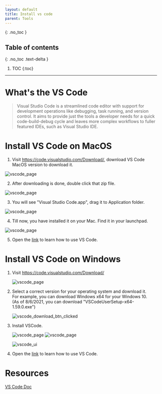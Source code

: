 ```yaml
---
layout: default
title: Install vs code
parent: Tools
---
```



{: .no_toc }

## Table of contents
{: .no_toc .text-delta }

1. TOC
{:toc}

---

# What's the VS Code

> Visual Studio Code is a streamlined code editor with support for development operations like debugging, task running, and version control. It aims to provide just the tools a developer needs for a quick code-build-debug cycle and leaves more complex workflows to fuller featured IDEs, such as Visual Studio IDE.

# Install VS Code on MacOS

1. Visit <https://code.visualstudio.com/Download/>, download VS Code MacOS version to download it.

![vscode_page](/assets/images/vscode/VScode_download_page.png)

2. After downloading is done, double click that zip file. 

![vscode_page](/assets/images/vscode/vscode_mac_package.png)

3. You will see "Visual Studio Code.app", drag it to Application folder.

![vscode_page](/assets/images/vscode/vscode_mac_install.png)

4. Till now, you have installed it on your Mac. Find it in your launchpad.

![vscode_page](/assets/images/vscode/vscode_mac_home.png)

5. Open the [link](https://code.visualstudio.com/docs/?dv=osx) to learn how to use VS Code.


# Install VS Code on Windows

1. Visit <https://code.visualstudio.com/Download/>  

   ![vscode_page](/assets/images/vscode/vscode_page.png)

2. Select a correct version for your operating system and download it.  
   For example, you can download Windows x64 for your Windows 10.  
   (As of 8/6/2021, you can download "VSCodeUserSetup-x64-1.59.0.exe")  

   ![vscode_download_btn_clicked](/assets/images/vscode/vscode_download_btn_clicked.png)

3. Install VSCode.

   ![vscode_page](/assets/images/vscode/setup_vscode.png)
   ![vscode_page](/assets/images/vscode/completing_setup_vscode.png)


   ![vscode_ui](/assets/images/vscode/vscode_ui.png)

4. Open the [link](https://code.visualstudio.com/docs/) to learn how to use VS Code.

# Resources

[VS Code Doc](https://code.visualstudio.com/docs)